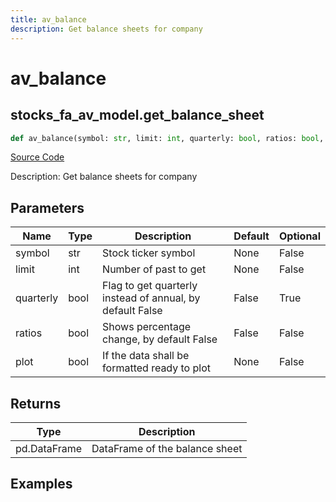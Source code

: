 ```yaml
---
title: av_balance
description: Get balance sheets for company
---
```

# av_balance

## stocks_fa_av_model.get_balance_sheet

```python
def av_balance(symbol: str, limit: int, quarterly: bool, ratios: bool, plot: bool) -> DataFrame:
```
[Source Code](https://github.com/OpenBB-finance/OpenBBTerminal/tree/main/openbb_terminal/stocks/fundamental_analysis/av_model.py#L252)

Description: Get balance sheets for company

## Parameters

| Name | Type | Description | Default | Optional |
| ---- | ---- | ----------- | ------- | -------- |
| symbol | str | Stock ticker symbol | None | False |
| limit | int | Number of past to get | None | False |
| quarterly | bool | Flag to get quarterly instead of annual, by default False | False | True |
| ratios | bool | Shows percentage change, by default False | False | False |
| plot | bool | If the data shall be formatted ready to plot | None | False |

## Returns

| Type | Description |
| ---- | ----------- |
| pd.DataFrame | DataFrame of the balance sheet |

## Examples

